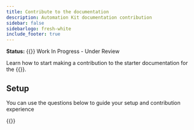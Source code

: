 ```yaml
---
title: Contribute to the documentation
description: Automation Kit documentation contribution 
sidebar: false
sidebarlogo: fresh-white
include_footer: true
---
```


**Status:** {{<externalImage src="https://github.githubassets.com/images/icons/emoji/unicode/1f6a7.png" size="16x16" text="Construction Icon">}} Work In Progress - Under Review

Learn how to start making a contribution to the starter documentation for the {{<product-name>}}.

## Setup

You can use the questions below to guide your setup and contribution experience

{{<questions name="contribution/documentation.json" completed="Thank you for completing setup questions" showNavigationButtons=false >}}
